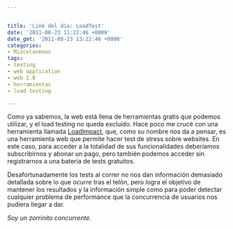 ```yaml
---


title: 'Link del día: LoadTest'
date: '2011-08-23 11:22:46 +0000'
date_gmt: '2011-08-23 13:22:46 +0000'
categories:
- Miscelaneous
tags:
- testing
- web application
- web 2.0
- herramientas
- load testing

---
```



Como ya sabemos, la web está llena de herramientas gratis que podemos utilizar, y el load testing no queda excluído. Hace poco me crucé con una herramienta llamada [LoadImpact](http://loadimpact.com/), que, como su nombre nos da a pensar, es una herramienta web que permite hacer test de stress sobre websites. En este caso, para acceder a la totalidad de sus funcionalidades deberíamos subscribirnos y abonar un pago, pero también podemos acceder sin registrarnos a una batería de tests gratuitos.

Desafortunadamente los tests al correr no nos dan información demasiado detallada sobre lo que ocurre tras el telón, pero logra el objetivo de mantener los resultados y la información simple como para poder detectar cualquier problema de performance que la concurrencia de usuarios nos pudiera llegar a dar.

_Soy un zorrinito concurrente._
